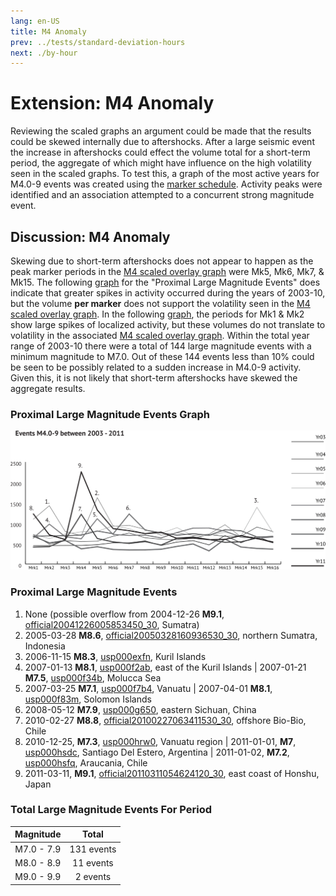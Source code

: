 ```yaml
---
lang: en-US
title: M4 Anomaly
prev: ../tests/standard-deviation-hours
next: ./by-hour
---
```


# Extension: M4 Anomaly

Reviewing the scaled graphs an argument could be made that the results could be skewed internally due to aftershocks. After a large seismic event the increase in aftershocks could effect the volume total for a short-term period, the aggregate of which might have influence on the high volatility seen in the scaled graphs. To test this, a graph of the most active years for M4.0-9 events was created using the [marker schedule](../setup/the-marker.md). Activity peaks were identified and an association attempted to a concurrent strong magnitude event.

## Discussion: M4 Anomaly

Skewing due to short-term aftershocks does not appear to happen as the peak marker periods in the [M4 scaled overlay graph](../tests/scaled-marker-graphs.md#m4-sample-population) were Mk5, Mk6, Mk7, & Mk15. The following [graph](#proximal-large-magnitude-events-graph) for the "Proximal Large Magnitude Events" does indicate that greater spikes in activity occurred during the years of 2003-10, but the volume **per marker** does not support the volatility seen in the [M4 scaled overlay graph](../tests/scaled-marker-graphs.md#m4-sample-population). In the following [graph](#proximal-large-magnitude-events-graph), the periods for Mk1 & Mk2 show large spikes of localized activity, but these volumes do not translate to volatility in the associated [M4 scaled overlay graph](../tests/scaled-marker-graphs.md#m4-sample-population). Within the total year range of 2003-10 there were a total of 144 large magnitude events with a minimum magnitude to M7.0. Out of these 144 events less than 10% could be seen to be possibly related to a sudden increase in M4.0-9 activity. Given this, it is not likely that short-term aftershocks have skewed the aggregate results.

### Proximal Large Magnitude Events Graph

![M4 Anomaly](../_media/graphs/mrk-m4-anomaly.svg)

### Proximal Large Magnitude Events

1) None (possible overflow from 2004-12-26 **M9.1**, [official20041226005853450_30](https://earthquake.usgs.gov/earthquakes/eventpage/official20041226005853450_30/executive), Sumatra)
2) 2005-03-28 **M8.6**, [official20050328160936530_30](https://earthquake.usgs.gov/earthquakes/eventpage/official20050328160936530_30/executive), northern Sumatra, Indonesia
3) 2006-11-15 **M8.3**, [usp000exfn](https://earthquake.usgs.gov/earthquakes/eventpage/usp000exfn/executive), Kuril Islands
4) 2007-01-13 **M8.1**, [usp000f2ab](https://earthquake.usgs.gov/earthquakes/eventpage/usp000f2ab/executive), east of the Kuril Islands | 2007-01-21 **M7.5**, [usp000f34b](https://earthquake.usgs.gov/earthquakes/eventpage/usp000f34b/executive), Molucca Sea
5) 2007-03-25 **M7.1**, [usp000f7b4](https://earthquake.usgs.gov/earthquakes/eventpage/usp000f7b4/executive), Vanuatu | 2007-04-01 **M8.1**, [usp000f83m](https://earthquake.usgs.gov/earthquakes/eventpage/usp000f83m/executive), Solomon Islands
6) 2008-05-12 **M7.9**, [usp000g650](https://earthquake.usgs.gov/earthquakes/eventpage/usp000g650/executive), eastern Sichuan, China
7) 2010-02-27 **M8.8**, [official20100227063411530_30](https://earthquake.usgs.gov/earthquakes/eventpage/official20100227063411530_30/executive), offshore Bio-Bio, Chile
8) 2010-12-25, **M7.3**, [usp000hrw0](https://earthquake.usgs.gov/earthquakes/eventpage/usp000hrw0/executive), Vanuatu region | 2011-01-01, **M7**, [usp000hsdc](https://earthquake.usgs.gov/earthquakes/eventpage/usp000hsdc/executive), Santiago Del Estero, Argentina | 2011-01-02, **M7.2**, [usp000hsfq](https://earthquake.usgs.gov/earthquakes/eventpage/usp000hsfq/executive), Araucania, Chile
9) 2011-03-11, **M9.1**, [official20110311054624120_30](https://earthquake.usgs.gov/earthquakes/eventpage/official20110311054624120_30/executive), east coast of Honshu, Japan

### Total Large Magnitude Events For Period

|  Magnitude  |    Total   |
| :---------: | :--------: |
| M7.0 - 7.9 | 131 events |
| M8.0 - 8.9 |  11 events |
| M9.0 - 9.9 |  2 events  |
